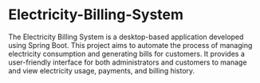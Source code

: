 # Electricity-Billing-System
The Electricity Billing System is a desktop-based application developed using Spring Boot. This project aims to automate the process of managing electricity consumption and generating bills for customers. It provides a user-friendly interface for both administrators and customers to manage and view electricity usage, payments, and billing history.
